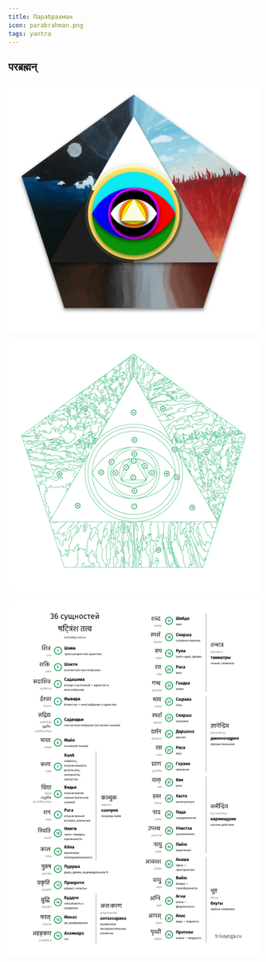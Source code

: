 ```yaml
---
title: Парабрахман
icon: parabrahman.png
tags: yantra
---
```


## परब्रह्मन्


![парабрахман](./parabrahman.png)


![scheme](./parabrahman-scheme.png)

![tattvas](./tattva-list.svg)
